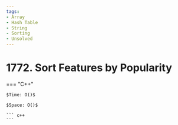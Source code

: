 ```yaml
---
tags:
- Array
- Hash Table
- String
- Sorting
- Unsolved
---
```



# 1772. Sort Features by Popularity

=== "C++"

    $Time: O()$

    $Space: O()$

    ``` c++
    ```